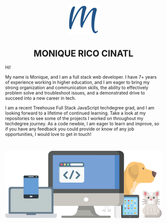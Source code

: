 <p align='center'>
    <img alt='favicon' src='https://github.com/DevMo-13/DevMo-13/blob/master/android-chrome-512x512.png' width='100' />
</p>
<h1 align='center'>
  	MONIQUE RICO CINATL
</h1>

Hi!

My name is Monique, and I am a full stack web developer. I have 7+ years of experience working in higher education, and I am eager to bring my strong organization and communication skills, the ability to effectively problem solve and troubleshoot issues, and a demonstrated drive to succeed into a new career in tech.

I am a recent Treehouse Full Stack JavaScript techdegree grad, and I am looking forward to a lifetime of continued learning. Take a look at my repositories to see some of the projects I worked on throughout my techdegree journey. As a code newbie, I am eager to learn and improve, so if you have any feedback you could provide or know of any job opportunities, I would love to get in touch!

<br>
<p align='center'>
    <img alt='design' src='https://github.com/DevMo-13/DevMo-13/blob/master/devmo-color.png' width='700' />
</p>

<!--
**DevMo-13/DevMo-13** is a ✨ _special_ ✨ repository because its `README.md` (this file) appears on your GitHub profile.

Here are some ideas to get you started:

- 🔭 I’m currently working on ...
- 🌱 I’m currently learning ...
- 👯 I’m looking to collaborate on ...
- 🤔 I’m looking for help with ...
- 💬 Ask me about ...
- 📫 How to reach me: ...
- 😄 Pronouns: ...
- ⚡ Fun fact: ...

-->
